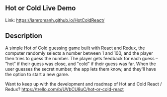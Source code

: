 ## Hot or Cold Live Demo
Link: https://iamromanh.github.io/HotColdReact/

## Description
A simple Hot of Cold guessing game built with React and Redux, the computer randomly selects a number between 1 and 100, and the player then tries to guess the number. The player gets feedback for each guess – "hot" if their guess was close, and "cold" if their guess was far. When the user guesses the secret number, the app lets them know, and they'll have the option to start a new game.

Want to keep up with the development and roadmap of Hot and Cold React / Redux?  https://trello.com/b/UVbCU8uC/hot-or-cold-react
